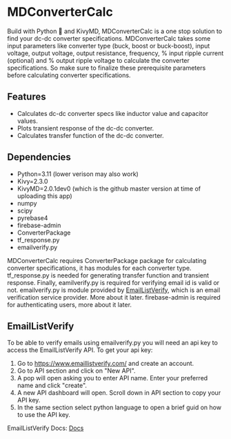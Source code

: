 # MDConverterCalc
Build with Python 🐍 and KivyMD, MDConverterCalc is a one stop solution to find your dc-dc converter specifications. MDConverterCalc takes some input parameters like converter type (buck, boost or buck-boost), input voltage, output voltage, output resistance, frequency, % input ripple current (optional) and % output ripple voltage to calculate the converter specifications. So make sure to finalize these prerequisite parameters before calculating converter specifications.

## Features
 -  Calculates dc-dc converter specs like inductor value and capacitor values.
 -  Plots transient response of the dc-dc converter.
 -  Calculates transfer function of the dc-dc converter.

## Dependencies
 - Python=3.11 (lower verison may also work)
 - Kivy=2.3.0
 - KivyMD=2.0.1dev0 (which is the github master version at time of uploading this app)
 - numpy
 - scipy
 - pyrebase4
 - firebase-admin
 - ConverterPackage
 - tf_response.py
 - emailverify.py

MDConverterCalc requires ConverterPackage package for calculating converter specifications, it has modules for each converter type. tf_response.py is needed for generating transfer function and transient response. Finally, eamilverify.py is required for verifying email id is valid or not. emailverify.py is module provided by [EmailListVerify](https://www.emaillistverify.com/), which is an email verification service provider. More about it later. firebase-admin is required for authenticating users, more about it later.

## EmailListVerify
To be able to verify emails using emailverify.py you will need an api key to access the EmailListVerify API. To get your api key:
 1. Go to https://www.emaillistverify.com/ and create an account.
 2. Go to API section and click on "New API".
 3. A pop will open asking you to enter API name. Enter your preferred name and click "create".
 4. A new API dashboard will open. Scroll down in API section to copy your API key.
 5. In the same section select python language to open a brief guid on how to use the API key.

EmailListVerify Docs: [Docs](https://www.emaillistverify.com/docs/#tag/Email-Validation-API/operation/verifyEmail)
